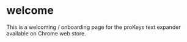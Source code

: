 # welcome
This is a welcoming / onboarding page for the proKeys text expander available on Chrome web store.
